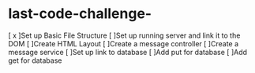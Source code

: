 # last-code-challenge-
[ x ]Set up Basic File Structure
[  ]Set up running server and link it to the DOM
[  ]Create HTML Layout
[  ]Create a message controller
[  ]Create a message service
[  ]Set up link to database
[  ]Add put for database
[  ]Add get for database